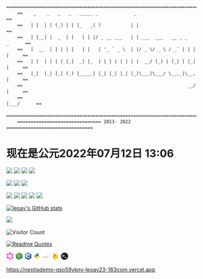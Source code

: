 ```
    ===========================================================================
    ==    _    _   _   _   _____ _             _                             ==
    ==   | |  | | (_) | | |_   _( )           | |                            ==
    ==   | |__| |  _  | |   | | |/ _ __ ___   | | ___  ___   __ _ _   _      ==
    ==   |  __  | | | | |   | |   | '_ ` _ \  | |/ _ \/ _ \ / _` | | | |     ==
    ==   | |  | | | | |_|  _| |_  | | | | | | | |  __/ (_) | (_| | |_| |     ==
    ==   |_|  |_| |_| (_) |_____| |_| |_| |_| |_|\___|\___/ \__,_|\__, |     ==
    ==                                                             __/ |     ==
    ==                                                            |___/      ==
    ===========================================================================
    =============================== 2013- 2022 ================================
```

# 现在是公元2022年07月12日 13:06

[![](https://img.shields.io/badge/兴趣：-black)](#) [![](https://img.shields.io/badge/口琴-blue)](#) [![](https://img.shields.io/badge/写作-blue)](#) [![](https://img.shields.io/badge/阅读-blue)](#)

[![](https://img.shields.io/badge/公众号：-black)](#) [![](https://img.shields.io/badge/leoay技术圈-blue)](#) [![](https://img.shields.io/badge/帅安-blue)](#)

[![](https://img.shields.io/badge/技术栈：-black)](#) [![](https://img.shields.io/badge/Golang-blue)](#) [![](https://img.shields.io/badge/Python-blue)](#) [![](https://img.shields.io/badge/PHP-blue)](#) [![](https://img.shields.io/badge/JS-blue)](#)

[![leoay's GitHub stats](https://github-readme-stats.vercel.app/api?username=leoay&show_icons=true&theme=onedark&hide=issues,contribs)](https://github.com/leoay/leoay)


[![](https://github-readme-stats.vercel.app/api/top-langs?username=leoay&show_icons=true&theme=onedark&layout=compact)](https://github.com/leoay/leoay)

![Visitor Count](https://visitor-badge.glitch.me/badge?page_id=leoay)


[![Readme Quotes](https://quotes-github-readme.vercel.app/api?type=horizontal&theme=dark)](https://github.com/piyushsuthar/github-readme-quotes)

<code><img height="20" src="https://raw.githubusercontent.com/github/explore/5c058a388828bb5fde0bcafd4bc867b5bb3f26f3/topics/graphql/graphql.png"></code>
<code><img height="20" src="https://raw.githubusercontent.com/github/explore/80688e429a7d4ef2fca1e82350fe8e3517d3494d/topics/nodejs/nodejs.png"></code>
<code><img height="20" src="https://raw.githubusercontent.com/github/explore/80688e429a7d4ef2fca1e82350fe8e3517d3494d/topics/cpp/cpp.png"></code>
<code><img height="20" src="https://raw.githubusercontent.com/github/explore/80688e429a7d4ef2fca1e82350fe8e3517d3494d/topics/python/python.png"></code>
<code><img height="20" src="https://raw.githubusercontent.com/github/explore/80688e429a7d4ef2fca1e82350fe8e3517d3494d/topics/mysql/mysql.png"></code>
<code><img height="20" src="https://raw.githubusercontent.com/github/explore/80688e429a7d4ef2fca1e82350fe8e3517d3494d/topics/firebase/firebase.png"></code>
<code><img height="20" src="https://raw.githubusercontent.com/github/explore/80688e429a7d4ef2fca1e82350fe8e3517d3494d/topics/terminal/terminal.png"></code>


https://nextjsdemo-gso59vkny-leoay23-163com.vercel.app
